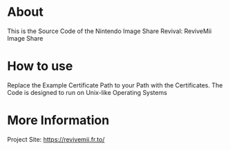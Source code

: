 # About
This is the Source Code of the Nintendo Image Share Revival: ReviveMii Image Share
# How to use
Replace the Example Certificate Path to your Path with the Certificates. The Code is designed to run on Unix-like Operating Systems
# More Information
Project Site: https://revivemii.fr.to/
